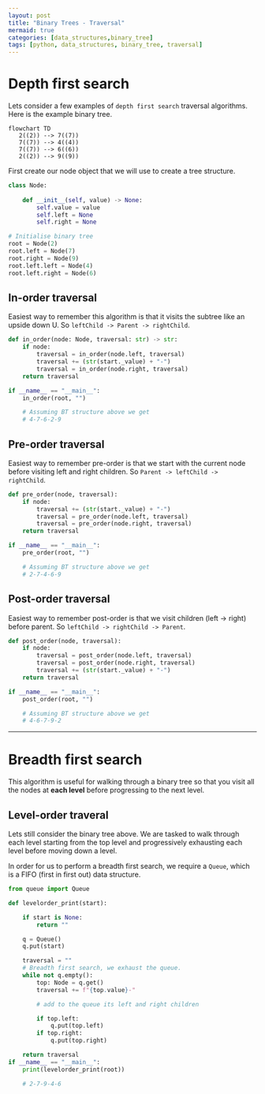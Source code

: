 ```yaml
---
layout: post
title: "Binary Trees - Traversal"
mermaid: true
categories: [data_structures,binary_tree]
tags: [python, data_structures, binary_tree, traversal]
---
```


# Depth first search 

Lets consider a few examples of `depth first search` traversal algorithms. Here is the example binary tree.

```mermaid
flowchart TD
   2((2)) --> 7((7))
   7((7)) --> 4((4))
   7((7)) --> 6((6)) 
   2((2)) --> 9((9))
```

First create our node object that we will use to create a tree structure.

```python
class Node:
    
    def __init__(self, value) -> None:
        self.value = value
        self.left = None 
        self.right = None 

# Initialise binary tree
root = Node(2)
root.left = Node(7)
root.right = Node(9)
root.left.left = Node(4)
root.left.right = Node(6)
```


## In-order traversal

Easiest way to remember this algorithm is that it visits the subtree like an upside down U. So `leftChild -> Parent -> rightChild`.

```python
def in_order(node: Node, traversal: str) -> str:
    if node:
        traversal = in_order(node.left, traversal)
        traversal += (str(start._value) + "-")
        traversal = in_order(node.right, traversal)
    return traversal

if __name__ == "__main__":
    in_order(root, "")

    # Assuming BT structure above we get
    # 4-7-6-2-9
```

## Pre-order traversal

Easiest way to remember pre-order is that we start with the current node before visiting left and right children. So `Parent -> leftChild -> rightChild`.

```python
def pre_order(node, traversal):
    if node:
        traversal += (str(start._value) + "-")
        traversal = pre_order(node.left, traversal)
        traversal = pre_order(node.right, traversal)
    return traversal

if __name__ == "__main__":
    pre_order(root, "")

    # Assuming BT structure above we get
    # 2-7-4-6-9
```

## Post-order traversal


Easiest way to remember post-order is that we visit children (left -> right) before parent. So `leftChild -> rightChild -> Parent`.

```python
def post_order(node, traversal):
    if node:
        traversal = post_order(node.left, traversal)
        traversal = post_order(node.right, traversal)
        traversal += (str(start._value) + "-")
    return traversal

if __name__ == "__main__":
    post_order(root, "")

    # Assuming BT structure above we get
    # 4-6-7-9-2
```

---
# Breadth first search 

This algorithm is useful for walking through a binary tree so that you visit all the nodes at **each level** before progressing to the next level.

## Level-order traveral

Lets still consider the binary tree above. We are tasked to walk through each level starting from the top level and progressively exhausting each level before moving down a level.

In order for us to perform a breadth first search, we require a `Queue`, which is a FIFO (first in first out) data structure.

```python
from queue import Queue

def levelorder_print(start):

    if start is None:
        return ""

    q = Queue()
    q.put(start)

    traversal = ""
    # Breadth first search, we exhaust the queue.
    while not q.empty():
        top: Node = q.get()
        traversal += f"{top.value}-"

        # add to the queue its left and right children

        if top.left:
            q.put(top.left)
        if top.right:
            q.put(top.right)

    return traversal
if __name__ == "__main__":
    print(levelorder_print(root))

    # 2-7-9-4-6
```

